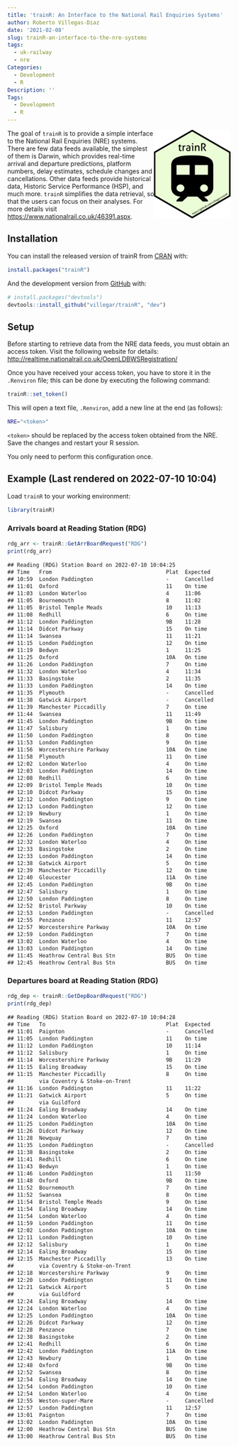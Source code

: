 ```yaml
---
title: 'trainR: An Interface to the National Rail Enquiries Systems'
author: Roberto Villegas-Diaz
date: '2021-02-08'
slug: trainR-an-interface-to-the-nre-systems
tags:
  - uk-railway
  - nre
Categories:
  - Development
  - R
Description: ''
Tags:
  - Development
  - R
---
```


<img src="https://raw.githubusercontent.com/villegar/trainR/main/inst/images/logo.png" alt="logo" align="right" height=200px/>

The goal of `trainR` is to provide a simple interface to the 
National Rail Enquiries (NRE) systems. There are few data feeds 
available, the simplest of them is Darwin, which provides real-time 
arrival and departure predictions, platform numbers, delay estimates, 
schedule changes and cancellations. Other data feeds provide historical 
data, Historic Service Performance (HSP), and much more. `trainR` 
simplifies the data retrieval, so that the users can focus on their 
analyses. For more details visit 
https://www.nationalrail.co.uk/46391.aspx.

## Installation

You can install the released version of trainR from [CRAN](https://CRAN.R-project.org) with:

``` r
install.packages("trainR")
```

And the development version from [GitHub](https://github.com/) with:

``` r
# install.packages("devtools")
devtools::install_github("villegar/trainR", "dev")
```

## Setup
Before starting to retrieve data from the NRE data feeds, you must obtain an access token. 
Visit the following website for details: http://realtime.nationalrail.co.uk/OpenLDBWSRegistration/

Once you have received your access token, you have to store it in the `.Renviron` file; this can be 
done by executing the following command:


```r
trainR::set_token()
```

This will open a text file, `.Renviron`, add a new line at the end (as follows):

```bash
NRE="<token>"
```

`<token>` should be replaced by the access token obtained from the NRE. Save the changes and restart 
your R session.

You only need to perform this configuration once.

## Example (Last rendered on 2022-07-10 10:04)

Load `trainR` to your working environment:

```r
library(trainR)
```

### Arrivals board at Reading Station (RDG)


```r
rdg_arr <- trainR::GetArrBoardRequest("RDG")
print(rdg_arr)
```

```
## Reading (RDG) Station Board on 2022-07-10 10:04:25
## Time   From                                    Plat  Expected
## 10:59  London Paddington                       -     Cancelled
## 11:01  Oxford                                  11    On time
## 11:03  London Waterloo                         4     11:06
## 11:05  Bournemouth                             8     11:02
## 11:05  Bristol Temple Meads                    10    11:13
## 11:08  Redhill                                 6     On time
## 11:12  London Paddington                       9B    11:28
## 11:14  Didcot Parkway                          15    On time
## 11:14  Swansea                                 11    11:21
## 11:15  London Paddington                       12    On time
## 11:19  Bedwyn                                  1     11:25
## 11:25  Oxford                                  10A   On time
## 11:26  London Paddington                       7     On time
## 11:32  London Waterloo                         4     11:34
## 11:33  Basingstoke                             2     11:35
## 11:33  London Paddington                       14    On time
## 11:35  Plymouth                                -     Cancelled
## 11:38  Gatwick Airport                         -     Cancelled
## 11:39  Manchester Piccadilly                   7     On time
## 11:44  Swansea                                 11    11:49
## 11:45  London Paddington                       9B    On time
## 11:47  Salisbury                               1     On time
## 11:50  London Paddington                       8     On time
## 11:53  London Paddington                       9     On time
## 11:56  Worcestershire Parkway                  10A   On time
## 11:58  Plymouth                                11    On time
## 12:02  London Waterloo                         4     On time
## 12:03  London Paddington                       14    On time
## 12:08  Redhill                                 6     On time
## 12:09  Bristol Temple Meads                    10    On time
## 12:10  Didcot Parkway                          15    On time
## 12:12  London Paddington                       9     On time
## 12:13  London Paddington                       12    On time
## 12:19  Newbury                                 1     On time
## 12:19  Swansea                                 11    On time
## 12:25  Oxford                                  10A   On time
## 12:26  London Paddington                       7     On time
## 12:32  London Waterloo                         4     On time
## 12:33  Basingstoke                             2     On time
## 12:33  London Paddington                       14    On time
## 12:38  Gatwick Airport                         5     On time
## 12:39  Manchester Piccadilly                   12    On time
## 12:40  Gloucester                              11A   On time
## 12:45  London Paddington                       9B    On time
## 12:47  Salisbury                               1     On time
## 12:50  London Paddington                       8     On time
## 12:52  Bristol Parkway                         10    On time
## 12:53  London Paddington                       -     Cancelled
## 12:55  Penzance                                11    12:57
## 12:57  Worcestershire Parkway                  10A   On time
## 12:59  London Paddington                       7     On time
## 13:02  London Waterloo                         4     On time
## 13:03  London Paddington                       14    On time
## 11:45  Heathrow Central Bus Stn                BUS   On time
## 12:45  Heathrow Central Bus Stn                BUS   On time
```

### Departures board at Reading Station (RDG)


```r
rdg_dep <- trainR::GetDepBoardRequest("RDG")
print(rdg_dep)
```

```
## Reading (RDG) Station Board on 2022-07-10 10:04:28
## Time   To                                      Plat  Expected
## 11:01  Paignton                                -     Cancelled
## 11:05  London Paddington                       11    On time
## 11:12  London Paddington                       10    11:14
## 11:12  Salisbury                               1     On time
## 11:14  Worcestershire Parkway                  9B    11:29
## 11:15  Ealing Broadway                         15    On time
## 11:15  Manchester Piccadilly                   8     On time
##        via Coventry & Stoke-on-Trent           
## 11:16  London Paddington                       11    11:22
## 11:21  Gatwick Airport                         5     On time
##        via Guildford                           
## 11:24  Ealing Broadway                         14    On time
## 11:24  London Waterloo                         4     On time
## 11:25  London Paddington                       10A   On time
## 11:26  Didcot Parkway                          12    On time
## 11:28  Newquay                                 7     On time
## 11:35  London Paddington                       -     Cancelled
## 11:38  Basingstoke                             2     On time
## 11:41  Redhill                                 6     On time
## 11:43  Bedwyn                                  1     On time
## 11:46  London Paddington                       11    11:50
## 11:48  Oxford                                  9B    On time
## 11:52  Bournemouth                             7     On time
## 11:52  Swansea                                 8     On time
## 11:54  Bristol Temple Meads                    9     On time
## 11:54  Ealing Broadway                         14    On time
## 11:54  London Waterloo                         4     On time
## 11:59  London Paddington                       11    On time
## 12:02  London Paddington                       10A   On time
## 12:11  London Paddington                       10    On time
## 12:12  Salisbury                               1     On time
## 12:14  Ealing Broadway                         15    On time
## 12:15  Manchester Piccadilly                   13    On time
##        via Coventry & Stoke-on-Trent           
## 12:18  Worcestershire Parkway                  9     On time
## 12:20  London Paddington                       11    On time
## 12:21  Gatwick Airport                         5     On time
##        via Guildford                           
## 12:24  Ealing Broadway                         14    On time
## 12:24  London Waterloo                         4     On time
## 12:25  London Paddington                       10A   On time
## 12:26  Didcot Parkway                          12    On time
## 12:28  Penzance                                7     On time
## 12:38  Basingstoke                             2     On time
## 12:41  Redhill                                 6     On time
## 12:42  London Paddington                       11A   On time
## 12:43  Newbury                                 1     On time
## 12:48  Oxford                                  9B    On time
## 12:52  Swansea                                 8     On time
## 12:54  Ealing Broadway                         14    On time
## 12:54  London Paddington                       10    On time
## 12:54  London Waterloo                         4     On time
## 12:55  Weston-super-Mare                       -     Cancelled
## 12:57  London Paddington                       11    12:57
## 13:01  Paignton                                7     On time
## 13:02  London Paddington                       10A   On time
## 12:00  Heathrow Central Bus Stn                BUS   On time
## 13:00  Heathrow Central Bus Stn                BUS   On time
```
